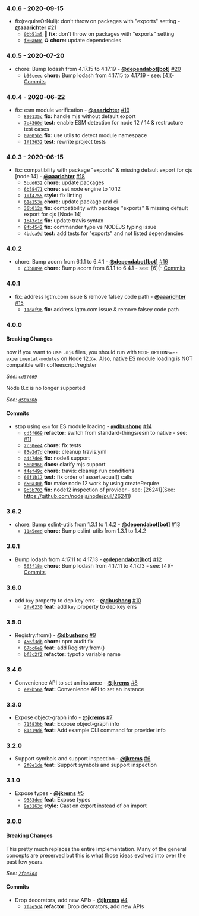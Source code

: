 ### 4.0.6 - 2020-09-15

* fix(requireOrNull): don't throw on packages with "exports" setting - **[@aaarichter](https://github.com/aaarichter)** [#21](https://github.com/groupon/nilo/pull/21)
  - [`0bb51a5`](https://github.com/groupon/nilo/commit/0bb51a5e1bd8d0e8531c517825b3d6cc928dabe4) 🐛 **fix:** don't throw on packages with "exports" setting
  - [`f80a60c`](https://github.com/groupon/nilo/commit/f80a60c500612aa4eb55c8967308dde74d9e1ea8) ♻️ **chore:** update dependencies


### 4.0.5 - 2020-07-20

* chore: Bump lodash from 4.17.15 to 4.17.19 - **[@dependabot[bot]](https://github.com/apps/dependabot)** [#20](https://github.com/groupon/nilo/pull/20)
  - [`b36ceec`](https://github.com/groupon/nilo/commit/b36ceec006b1117881a1b2a84d9162b66dd0ce96) **chore:** Bump lodash from 4.17.15 to 4.17.19 - see: [4](- [Commits](https://github.com/lodash/lodash/compare/4)


### 4.0.4 - 2020-06-22

* fix: esm module verification  - **[@aaarichter](https://github.com/aaarichter)** [#19](https://github.com/groupon/nilo/pull/19)
  - [`890135c`](https://github.com/groupon/nilo/commit/890135c9de8636a29c39ef8612fca28b72cd249b) **fix:** handle mjs without default export
  - [`7e4300d`](https://github.com/groupon/nilo/commit/7e4300d1a459c81af0173025049c9e4c301b696e) **test:** enable ESM detection for node 12 / 14 & restructure test cases
  - [`07005b5`](https://github.com/groupon/nilo/commit/07005b59c972b994b6d219024aa064b6f2c26174) **fix:** use utils to detect module namespace
  - [`1f13632`](https://github.com/groupon/nilo/commit/1f13632814b75577185a6e49e147c879a912548e) **test:** rewrite project tests


### 4.0.3 - 2020-06-15

* fix: compatibility with package "exports" & missing default export for cjs [node 14] - **[@aaarichter](https://github.com/aaarichter)** [#18](https://github.com/groupon/nilo/pull/18)
  - [`5bdd632`](https://github.com/groupon/nilo/commit/5bdd632bb650a56ffdeb6507d60727a5f5be6b46) **chore:** update packages
  - [`6b58471`](https://github.com/groupon/nilo/commit/6b5847199fd688cf1e7101f674c7868f5f1394b5) **chore:** set node engine to 10.12
  - [`10f4755`](https://github.com/groupon/nilo/commit/10f475515fb0f751ad7ce195990d21c2d17b2aa8) **style:** fix linting
  - [`61e153a`](https://github.com/groupon/nilo/commit/61e153af9bfb79a7fc4e6a6c321393bf26c2096b) **chore:** update package and ci
  - [`36b012a`](https://github.com/groupon/nilo/commit/36b012a0b01a1d0e05661ac1f3f73f1d04ef6c6d) **fix:** compatibility with package "exports" & missing default export for cjs [Node 14]
  - [`1b43c1d`](https://github.com/groupon/nilo/commit/1b43c1d9573b0ee2c75aa242d08bb4be1a7c9399) **fix:** update travis syntax
  - [`84b4542`](https://github.com/groupon/nilo/commit/84b45428367a57e99723b0629ecae498b1f696a6) **fix:** commander type vs NODEJS typing issue
  - [`4bdca9d`](https://github.com/groupon/nilo/commit/4bdca9d96ff614c5d935536324a0dee20f4a3862) **test:** add tests for "exports" and not listed dependencies


### 4.0.2

* chore: Bump acorn from 6.1.1 to 6.4.1 - **[@dependabot[bot]](https://github.com/apps/dependabot)** [#16](https://github.com/groupon/nilo/pull/16)
  - [`c3b889e`](https://github.com/groupon/nilo/commit/c3b889ea90f148680e20917936ec78f9d494d414) **chore:** Bump acorn from 6.1.1 to 6.4.1 - see: [6](- [Commits](https://github.com/acornjs/acorn/compare/6)


### 4.0.1

* fix: address lgtm.com issue & remove falsey code path - **[@aaarichter](https://github.com/aaarichter)** [#15](https://github.com/groupon/nilo/pull/15)
  - [`11daf96`](https://github.com/groupon/nilo/commit/11daf96c04c4a3585c07d6cb7f1bda5fe99d16dd) **fix:** address lgtm.com issue & remove falsey code path


### 4.0.0

#### Breaking Changes

now if you want to use `.mjs` files, you should run
with `NODE_OPTIONS=--experimental-modules` on Node 12.x+.  Also, native
ES module loading is NOT compatible with coffeescript/register

*See: [`cd5f669`](https://github.com/groupon/nilo/commit/cd5f669a1cdae3e43877d581e2e0dcf52a57ec98)*

Node 8.x is no longer supported

*See: [`d50a30b`](https://github.com/groupon/nilo/commit/d50a30bd0f5f4b7da4e96017b5aa937608cf973c)*

#### Commits

* stop using `esm` for ES module loading - **[@dbushong](https://github.com/dbushong)** [#14](https://github.com/groupon/nilo/pull/14)
  - [`cd5f669`](https://github.com/groupon/nilo/commit/cd5f669a1cdae3e43877d581e2e0dcf52a57ec98) **refactor:** switch from standard-things/esm to native - see: [#11](https://github.com/groupon/nilo/issues/11)
  - [`2c30ee4`](https://github.com/groupon/nilo/commit/2c30ee44a491e5bb667be0114f09b97cb486f4d1) **chore:** fix tests
  - [`83e2d7d`](https://github.com/groupon/nilo/commit/83e2d7d9e741e75aaca6bf01870e8f81b1adf497) **chore:** cleanup travis.yml
  - [`a447de8`](https://github.com/groupon/nilo/commit/a447de84f039c2c2c1dc80dbe254f09aec6a7b8f) **fix:** node8 support
  - [`5608968`](https://github.com/groupon/nilo/commit/560896837e94b0a714e9efc830a06750b2000932) **docs:** clarify mjs support
  - [`f4ef49c`](https://github.com/groupon/nilo/commit/f4ef49c44b94d60e1477eb2c1c8db05027a27ae4) **chore:** travis: cleanup run conditions
  - [`66f1b17`](https://github.com/groupon/nilo/commit/66f1b179c4fcebb922dc63ba8a59493c3e98e920) **test:** fix order of assert.equal() calls
  - [`d50a30b`](https://github.com/groupon/nilo/commit/d50a30bd0f5f4b7da4e96017b5aa937608cf973c) **fix:** make node 12 work by using createRequire
  - [`9b5b703`](https://github.com/groupon/nilo/commit/9b5b7035c0218b33ff2909a65bf439adde2aaf40) **fix:** node12 inspection of provider - see: [26241](See: https://github.com/nodejs/node/pull/26241)


### 3.6.2

* chore: Bump eslint-utils from 1.3.1 to 1.4.2 - **[@dependabot[bot]](https://github.com/apps/dependabot)** [#13](https://github.com/groupon/nilo/pull/13)
  - [`11a5eed`](https://github.com/groupon/nilo/commit/11a5eed3a9c2557c197932e1551f2dc9e9c96d7b) **chore:** Bump eslint-utils from 1.3.1 to 1.4.2


### 3.6.1

* Bump lodash from 4.17.11 to 4.17.13 - **[@dependabot[bot]](https://github.com/apps/dependabot)** [#12](https://github.com/groupon/nilo/pull/12)
  - [`563f18a`](https://github.com/groupon/nilo/commit/563f18af28ef4d5e40670caab0c9af9c0807d699) **chore:** Bump lodash from 4.17.11 to 4.17.13 - see: [4](- [Commits](https://github.com/lodash/lodash/compare/4)


### 3.6.0

* add `key` property to dep key errs - **[@dbushong](https://github.com/dbushong)** [#10](https://github.com/groupon/nilo/pull/10)
  - [`2fa6230`](https://github.com/groupon/nilo/commit/2fa6230fb331b9e64fe9a34ec64c11cc4b268cb5) **feat:** add `key` property to dep key errs


### 3.5.0

* Registry.from() - **[@dbushong](https://github.com/dbushong)** [#9](https://github.com/groupon/nilo/pull/9)
  - [`456f3db`](https://github.com/groupon/nilo/commit/456f3db8bbdb96090f2032860b7d1bdeba81b94f) **chore:** npm audit fix
  - [`67bc6e9`](https://github.com/groupon/nilo/commit/67bc6e95bafb7176eaf70f621da26765a6d47b0b) **feat:** add Registry.from()
  - [`bf3c2f2`](https://github.com/groupon/nilo/commit/bf3c2f29a5454566697458d866066fffc59e19ef) **refactor:** typofix variable name


### 3.4.0

* Convenience API to set an instance - **[@jkrems](https://github.com/jkrems)** [#8](https://github.com/groupon/nilo/pull/8)
  - [`ee9b56a`](https://github.com/groupon/nilo/commit/ee9b56a30de7de62f5fed566b32e757df10f9f49) **feat:** Convenience API to set an instance


### 3.3.0

* Expose object-graph info - **[@jkrems](https://github.com/jkrems)** [#7](https://github.com/groupon/nilo/pull/7)
  - [`71583bb`](https://github.com/groupon/nilo/commit/71583bbf0f7c6806e54b04bacdf9043721d13595) **feat:** Expose object-graph info
  - [`81c19d6`](https://github.com/groupon/nilo/commit/81c19d60fcd10bab25833f6e3ffe249a485ef23b) **feat:** Add example CLI command for provider info


### 3.2.0

* Support symbols and support inspection - **[@jkrems](https://github.com/jkrems)** [#6](https://github.com/groupon/nilo/pull/6)
  - [`2f8e1de`](https://github.com/groupon/nilo/commit/2f8e1de38d2627e3d663ceea094722941980616a) **feat:** Support symbols and support inspection


### 3.1.0

* Expose types - **[@jkrems](https://github.com/jkrems)** [#5](https://github.com/groupon/nilo/pull/5)
  - [`9383ded`](https://github.com/groupon/nilo/commit/9383dedad0538bbb29e3f45045ed4582db1e6efb) **feat:** Expose types
  - [`9a3163d`](https://github.com/groupon/nilo/commit/9a3163d4118f575b0ed452cb3f003c2c70f3ead1) **style:** Cast on export instead of on import


### 3.0.0

#### Breaking Changes

This pretty much replaces the entire implementation.
Many of the general concepts are preserved but this is what those
ideas evolved into over the past few years.

*See: [`7fae5d4`](https://github.com/groupon/nilo/commit/7fae5d46ea28f6dc3bfc7dbcfa243807041d7ce8)*

#### Commits

* Drop decorators, add new APIs - **[@jkrems](https://github.com/jkrems)** [#4](https://github.com/groupon/nilo/pull/4)
  - [`7fae5d4`](https://github.com/groupon/nilo/commit/7fae5d46ea28f6dc3bfc7dbcfa243807041d7ce8) **refactor:** Drop decorators, add new APIs
